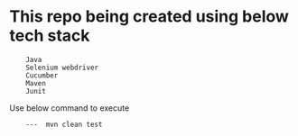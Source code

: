 # This repo being created using below tech stack
		Java
		Selenium webdriver
		Cucumber
		Maven
		Junit
  
Use below command to execute 

		---  mvn clean test
